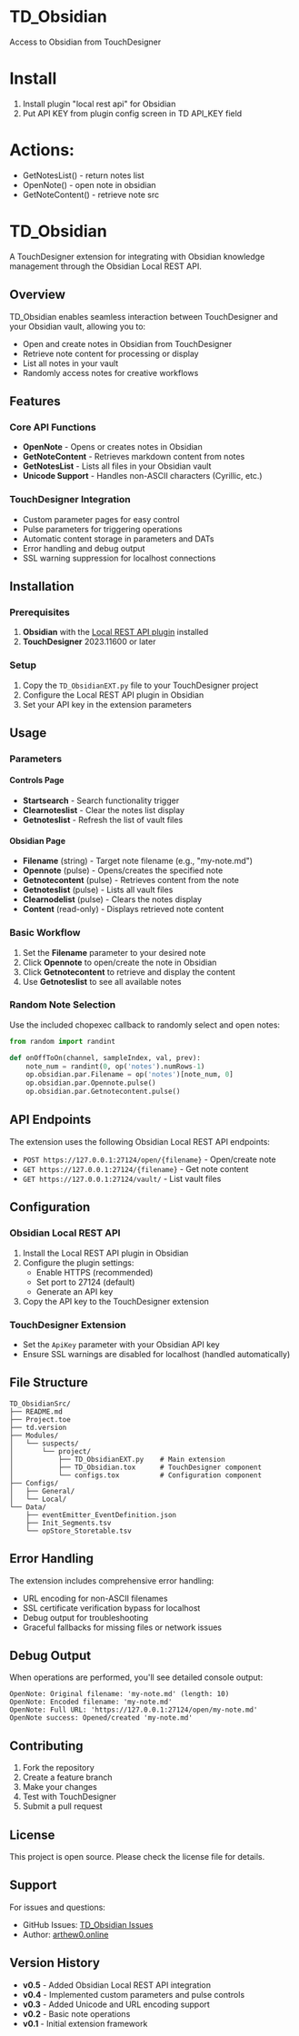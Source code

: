 # TD_Obsidian
Access to Obsidian from TouchDesigner

# Install

1. Install plugin "local rest api" for Obsidian
2. Put API KEY from plugin config screen in TD API_KEY field

# Actions:
- GetNotesList() - return notes list
- OpenNote() - open note in obsidian
- GetNoteContent() - retrieve note src


# TD_Obsidian

A TouchDesigner extension for integrating with Obsidian knowledge management through the Obsidian Local REST API.

## Overview

TD_Obsidian enables seamless interaction between TouchDesigner and your Obsidian vault, allowing you to:
- Open and create notes in Obsidian from TouchDesigner
- Retrieve note content for processing or display
- List all notes in your vault
- Randomly access notes for creative workflows

## Features

### Core API Functions
- **OpenNote** - Opens or creates notes in Obsidian
- **GetNoteContent** - Retrieves markdown content from notes
- **GetNotesList** - Lists all files in your Obsidian vault
- **Unicode Support** - Handles non-ASCII characters (Cyrillic, etc.)

### TouchDesigner Integration
- Custom parameter pages for easy control
- Pulse parameters for triggering operations
- Automatic content storage in parameters and DATs
- Error handling and debug output
- SSL warning suppression for localhost connections

## Installation

### Prerequisites
1. **Obsidian** with the [Local REST API plugin](https://github.com/coddingtonbear/obsidian-local-rest-api) installed
2. **TouchDesigner** 2023.11600 or later

### Setup
1. Copy the `TD_ObsidianEXT.py` file to your TouchDesigner project
2. Configure the Local REST API plugin in Obsidian
3. Set your API key in the extension parameters

## Usage

### Parameters

#### Controls Page
- **Startsearch** - Search functionality trigger
- **Clearnoteslist** - Clear the notes list display  
- **Getnoteslist** - Refresh the list of vault files

#### Obsidian Page
- **Filename** (string) - Target note filename (e.g., "my-note.md")
- **Opennote** (pulse) - Opens/creates the specified note
- **Getnotecontent** (pulse) - Retrieves content from the note
- **Getnoteslist** (pulse) - Lists all vault files
- **Clearnodelist** (pulse) - Clears the notes display
- **Content** (read-only) - Displays retrieved note content

### Basic Workflow
1. Set the **Filename** parameter to your desired note
2. Click **Opennote** to open/create the note in Obsidian
3. Click **Getnotecontent** to retrieve and display the content
4. Use **Getnoteslist** to see all available notes

### Random Note Selection
Use the included chopexec callback to randomly select and open notes:
```python
from random import randint

def onOffToOn(channel, sampleIndex, val, prev):
    note_num = randint(0, op('notes').numRows-1)
    op.obsidian.par.Filename = op('notes')[note_num, 0]
    op.obsidian.par.Opennote.pulse()
    op.obsidian.par.Getnotecontent.pulse()
```

## API Endpoints

The extension uses the following Obsidian Local REST API endpoints:

- `POST https://127.0.0.1:27124/open/{filename}` - Open/create note
- `GET https://127.0.0.1:27124/{filename}` - Get note content
- `GET https://127.0.0.1:27124/vault/` - List vault files

## Configuration

### Obsidian Local REST API
1. Install the Local REST API plugin in Obsidian
2. Configure the plugin settings:
   - Enable HTTPS (recommended)
   - Set port to 27124 (default)
   - Generate an API key
3. Copy the API key to the TouchDesigner extension

### TouchDesigner Extension
- Set the `ApiKey` parameter with your Obsidian API key
- Ensure SSL warnings are disabled for localhost (handled automatically)

## File Structure

```
TD_ObsidianSrc/
├── README.md
├── Project.toe
├── td.version
├── Modules/
│   └── suspects/
│       └── project/
│           ├── TD_ObsidianEXT.py    # Main extension
│           ├── TD_Obsidian.tox      # TouchDesigner component
│           └── configs.tox          # Configuration component
├── Configs/
│   ├── General/
│   └── Local/
└── Data/
    ├── eventEmitter_EventDefinition.json
    ├── Init_Segments.tsv
    └── opStore_Storetable.tsv
```

## Error Handling

The extension includes comprehensive error handling:
- URL encoding for non-ASCII filenames
- SSL certificate verification bypass for localhost
- Debug output for troubleshooting
- Graceful fallbacks for missing files or network issues

## Debug Output

When operations are performed, you'll see detailed console output:
```
OpenNote: Original filename: 'my-note.md' (length: 10)
OpenNote: Encoded filename: 'my-note.md'
OpenNote: Full URL: 'https://127.0.0.1:27124/open/my-note.md'
OpenNote success: Opened/created 'my-note.md'
```

## Contributing

1. Fork the repository
2. Create a feature branch
3. Make your changes
4. Test with TouchDesigner
5. Submit a pull request

## License

This project is open source. Please check the license file for details.

## Support

For issues and questions:
- GitHub Issues: [TD_Obsidian Issues](https://github.com/alexeyroudenko/TD_Obsidian/issues)
- Author: [arthew0.online](https://arthew0.online/)

## Version History

- **v0.5** - Added Obsidian Local REST API integration
- **v0.4** - Implemented custom parameters and pulse controls
- **v0.3** - Added Unicode and URL encoding support
- **v0.2** - Basic note operations
- **v0.1** - Initial extension framework